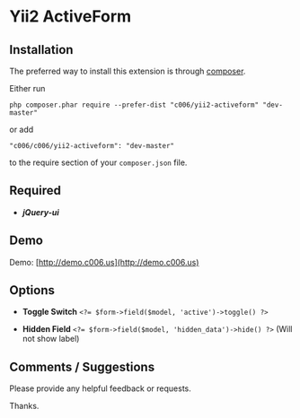 Yii2 ActiveForm
===================


Installation
------------

The preferred way to install this extension is through [composer](http://getcomposer.org/download/).

Either run

`php composer.phar require --prefer-dist "c006/yii2-activeform" "dev-master"`

or add

`"c006/c006/yii2-activeform": "dev-master"`

to the require section of your `composer.json` file.


Required
--------

+ ***jQuery-ui***



Demo
-------

Demo: [http://demo.c006.us](http://demo.c006.us)


Options
-------

+ **Toggle Switch**  `<?= $form->field($model, 'active')->toggle() ?>`


+ **Hidden Field**  `<?= $form->field($model, 'hidden_data')->hide() ?>`   (Will not show label)





Comments / Suggestions
--------------------

Please provide any helpful feedback or requests.

Thanks.


































